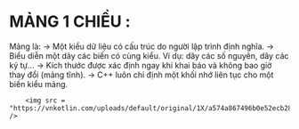 # MẢNG 1 CHIỀU : 
Mảng là: 
-> Một kiểu dữ liệu có cấu trúc do người lập trình định nghĩa.
-> Biểu diễn một dãy các biến có cùng kiểu. Ví dụ: dãy các số nguyên, dãy các ký tự…
-> Kích thước được xác định ngay khi khai báo và không bao giờ thay đổi (mảng tĩnh).
-> C++ luôn chỉ định một khối nhớ liên tục cho một biến kiểu mảng.

      
        <img src = "https://vnkotlin.com/uploads/default/original/1X/a574a867496b0e52ecb28fc458b8cfec7e43844a.png" />
